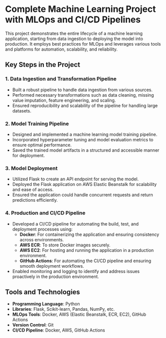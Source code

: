 # Complete Machine Learning Project with MLOps and CI/CD Pipelines

This project demonstrates the entire lifecycle of a machine learning application, starting from data ingestion to deploying the model into production. It employs best practices for MLOps and leverages various tools and platforms for automation, scalability, and reliability.

## Key Steps in the Project

### 1. **Data Ingestion and Transformation Pipeline**
- Built a robust pipeline to handle data ingestion from various sources.
- Performed necessary transformations such as data cleaning, missing value imputation, feature engineering, and scaling.
- Ensured reproducibility and scalability of the pipeline for handling large datasets.

### 2. **Model Training Pipeline**
- Designed and implemented a machine learning model training pipeline.
- Incorporated hyperparameter tuning and model evaluation metrics to ensure optimal performance.
- Saved the trained model artifacts in a structured and accessible manner for deployment.

### 3. **Model Deployment**
- Utilized Flask to create an API endpoint for serving the model.
- Deployed the Flask application on AWS Elastic Beanstalk for scalability and ease of access.
- Ensured the application could handle concurrent requests and return predictions efficiently.

### 4. **Production and CI/CD Pipeline**
- Developed a CI/CD pipeline for automating the build, test, and deployment processes using:
  - **Docker**: For containerizing the application and ensuring consistency across environments.
  - **AWS ECR**: To store Docker images securely.
  - **AWS EC2**: For hosting and running the application in a production environment.
  - **GitHub Actions**: For automating the CI/CD pipeline and ensuring smooth deployment workflows.
- Enabled monitoring and logging to identify and address issues proactively in the production environment.

## Tools and Technologies
- **Programming Language**: Python
- **Libraries**: Flask, Scikit-learn, Pandas, NumPy, etc.
- **MLOps Tools**: Docker, AWS (Elastic Beanstalk, ECR, EC2), GitHub Actions
- **Version Control**: Git
- **CI/CD Pipeline**: Docker, AWS, GitHub Actions
